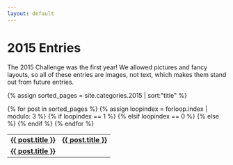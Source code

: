 ```yaml
---
layout: default
---
```

# 2015 Entries

The 2015 Challenge was the first year! We allowed pictures and fancy layouts, so all of these entries are images, not text, which makes them stand out from future entries.

{% assign sorted_pages = site.categories.2015 | sort:"title" %}
<table>{% for post in sorted_pages %}
  {% assign loopindex = forloop.index | modulo: 3 %}
  {% if loopindex == 1 %}
    <tr><td id="centeredText"><strong><a href="{{ post.url }}">{{ post.title }}</a></strong></td>
  {% elsif loopindex == 0 %}
    <td id="centeredText"><strong><a href="{{ post.url }}">{{ post.title }}</a></strong></td></tr>
  {% else %}
    <td id="centeredText"><strong><a href="{{ post.url }}">{{ post.title }}</a></strong></td>
  {% endif %}
 {% endfor %}</tr></table>

